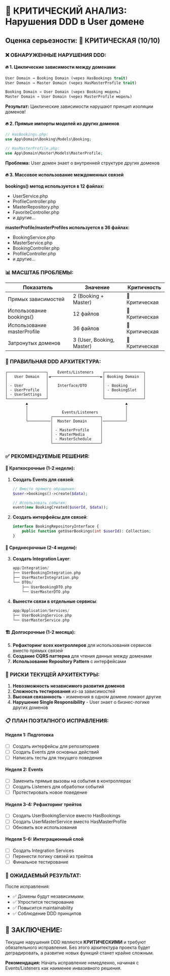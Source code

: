 # 🚨 КРИТИЧЕСКИЙ АНАЛИЗ: Нарушения DDD в User домене

## Оценка серьезности: 🔴 КРИТИЧЕСКАЯ (10/10)

### ❌ ОБНАРУЖЕННЫЕ НАРУШЕНИЯ DDD:

#### 🔥 1. Циклические зависимости между доменами

```php
User Domain → Booking Domain (через HasBookings trait)
User Domain → Master Domain (через HasMasterProfile trait)

Booking Domain → User Domain (через Booking модель)
Master Domain → User Domain (через MasterProfile модель)
```

**Результат:** Циклические зависимости нарушают принцип изоляции доменов!

#### 🔥 2. Прямые импорты моделей из других доменов

```php
// HasBookings.php:
use App\Domain\Booking\Models\Booking;

// HasMasterProfile.php:
use App\Domain\Master\Models\MasterProfile;
```

**Проблема:** User домен знает о внутренней структуре других доменов

#### 🔥 3. Массовое использование междоменных связей

**bookings() метод используется в 12 файлах:**
- UserService.php
- ProfileController.php
- MasterRepository.php
- FavoriteController.php
- и другие...

**masterProfile/masterProfiles используется в 36 файлах:**
- BookingService.php
- MasterService.php
- BookingController.php
- ProfileController.php
- и другие...

### 📊 МАСШТАБ ПРОБЛЕМЫ:

| Показатель | Значение | Критичность |
|------------|----------|-------------|
| Прямых зависимостей | 2 (Booking + Master) | 🔴 Критическая |
| Использование bookings() | 12 файлов | 🔴 Критическая |
| Использование masterProfile | 36 файлов | 🔴 Критическая |
| Затронутых доменов | 3 (User, Booking, Master) | 🔴 Критическая |

### 🎯 ПРАВИЛЬНАЯ DDD АРХИТЕКТУРА:

```
┌─────────────────┐    Events/Listeners    ┌─────────────────┐
│   User Domain   │◄──────────────────────►│ Booking Domain  │
│                 │                        │                 │
│ - User          │    Interface/DTO       │ - Booking       │
│ - UserProfile   │                        │ - BookingSlot   │
│ - UserSettings  │                        │                 │
└─────────────────┘                        └─────────────────┘
         ▲                                           ▲
         │                                           │
         │               Events/Listeners            │
         │          ┌─────────────────────┐          │
         └──────────│  Master Domain      │──────────┘
                    │                     │
                    │ - MasterProfile     │
                    │ - MasterMedia       │
                    │ - MasterSchedule    │
                    └─────────────────────┘
```

### ✅ РЕКОМЕНДУЕМЫЕ РЕШЕНИЯ:

#### 🚀 Краткосрочные (1-2 недели):
1. **Создать Events для связей**:
   ```php
   // Вместо прямого обращения:
   $user->bookings()->create($data);
   
   // Использовать события:
   event(new BookingCreated($userId, $data));
   ```

2. **Создать интерфейсы для связей**:
   ```php
   interface BookingRepositoryInterface {
       public function getUserBookings(int $userId): Collection;
   }
   ```

#### 🎯 Среднесрочные (2-4 недели):
3. **Создать Integration Layer**:
   ```php
   app/Integration/
   ├── UserBookingIntegration.php
   ├── UserMasterIntegration.php
   └── DTOs/
       ├── UserBookingDTO.php
       └── UserMasterDTO.php
   ```

4. **Вынести связи в отдельные сервисы**:
   ```php
   app/Application/Services/
   ├── UserBookingService.php
   └── UserMasterService.php
   ```

#### 🏗️ Долгосрочные (1-2 месяца):
5. **Рефакторинг всех контроллеров** для использования сервисов вместо прямых связей
6. **Создание CQRS паттерна** для чтения данных между доменами
7. **Использование Repository Pattern** с интерфейсами

### 🚨 РИСКИ ТЕКУЩЕЙ АРХИТЕКТУРЫ:

1. **Невозможность независимого развития доменов**
2. **Сложность тестирования** из-за зависимостей
3. **Высокая связанность** - изменения в одном домене ломают другие
4. **Нарушение Single Responsibility** - User знает о бизнес-логике других доменов

### 📋 ПЛАН ПОЭТАПНОГО ИСПРАВЛЕНИЯ:

#### Неделя 1: Подготовка
- [ ] Создать интерфейсы для репозиториев
- [ ] Создать Events для основных действий
- [ ] Написать тесты для текущего поведения

#### Неделя 2: Events
- [ ] Заменить прямые вызовы на события в контроллерах
- [ ] Создать Listeners для обработки событий
- [ ] Протестировать новое поведение

#### Неделя 3-4: Рефакторинг трейтов
- [ ] Создать UserBookingService вместо HasBookings
- [ ] Создать UserMasterService вместо HasMasterProfile
- [ ] Обновить все использования

#### Неделя 5-6: Интеграционный слой
- [ ] Создать Integration Services
- [ ] Перенести логику связей из трейтов
- [ ] Финальное тестирование

### 🎯 ОЖИДАЕМЫЙ РЕЗУЛЬТАТ:

После исправления:
- ✅ Домены будут независимыми
- ✅ Упростится тестирование
- ✅ Повысится maintainability
- ✅ Соблюдение DDD принципов

## 🔴 ЗАКЛЮЧЕНИЕ:

Текущие нарушения DDD являются **КРИТИЧЕСКИМИ** и требуют обязательного исправления. Без этого архитектура проекта будет деградировать, а развитие новых функций станет крайне сложным.

**Рекомендация:** Начать исправление немедленно, начиная с Events/Listeners как наименее инвазивного решения.